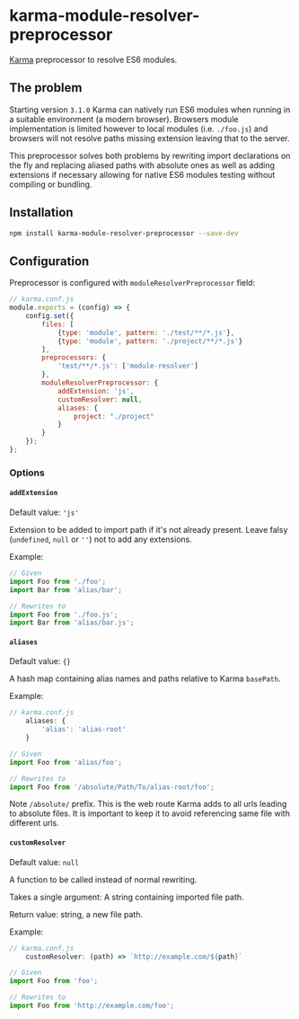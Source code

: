 # karma-module-resolver-preprocessor
[Karma](http://karma-runner.github.io) preprocessor to resolve ES6 modules.

## The problem
Starting version `3.1.0` Karma can natively run ES6 modules when running in a suitable environment (a modern browser). Browsers module implementation is limited however to local modules (i.e. `./foo.js`) and browsers will not resolve paths missing extension leaving that to the server.

This preprocessor solves both problems by rewriting import declarations on the fly and replacing aliased paths with absolute ones as well as adding extensions if necessary allowing for native ES6 modules testing without compiling or bundling.


## Installation
```bash
npm install karma-module-resolver-preprocessor --save-dev
```

## Configuration
Preprocessor is configured with `moduleResolverPreprocessor` field:
```js
// karma.conf.js
module.exports = (config) => {
	config.set({
		files: [
			{type: 'module', pattern: './test/**/*.js'},
			{type: 'module', pattern: './project/**/*.js'}
		],
		preprocessors: {
			'test/**/*.js': ['module-resolver']
		},
		moduleResolverPreprocessor: {
			addExtension: 'js',
			customResolver: null,
			aliases: {
				project: "./project"
			}
		}
	});
};
```

### Options
#### `addExtension`
Default value: `'js'`

Extension to be added to import path if it's not already present. Leave falsy (`undefined`, `null` or `''`) not to add any extensions.

Example: 
```js
// Given
import Foo from './foo';
import Bar from 'alias/bar';

// Rewrites to
import Foo from './foo.js';
import Bar from 'alias/bar.js';
```

#### `aliases`

Default value: `{}`

A hash map containing alias names and paths relative to Karma `basePath`.

Example: 
```js
// karma.conf.js
	aliases: {
		'alias': 'alias-root'
	}
```
```js
// Given
import Foo from 'alias/foo';

// Rewrites to
import Foo from '/absolute/Path/To/alias-root/foo';
```

Note `/absolute/` prefix. This is the web route Karma adds to all urls leading to absolute files. It is important to keep it to avoid referencing same file with different urls. 

#### `customResolver`
Default value: `null`

A function to be called instead of normal rewriting.

Takes a single argument: A string containing imported file path.

Return value: string, a new file path.

Example: 
```js
// karma.conf.js
	customResolver: (path) => `http://example.com/${path}`
```
```js
// Given
import Foo from 'foo';

// Rewrites to
import Foo from 'http://example.com/foo';
```
